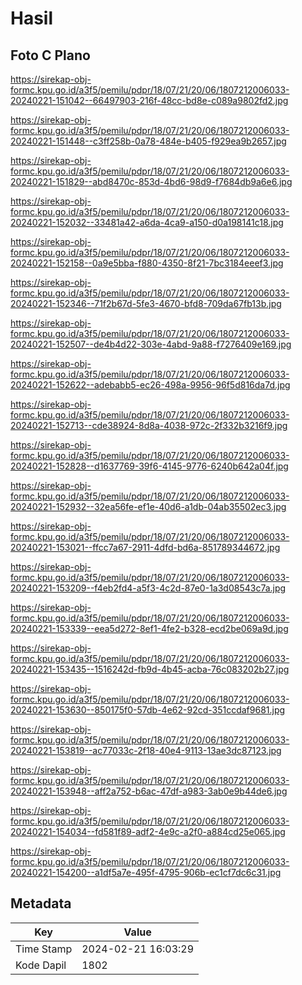 # Hasil

## Foto C Plano

https://sirekap-obj-formc.kpu.go.id/a3f5/pemilu/pdpr/18/07/21/20/06/1807212006033-20240221-151042--66497903-216f-48cc-bd8e-c089a9802fd2.jpg

https://sirekap-obj-formc.kpu.go.id/a3f5/pemilu/pdpr/18/07/21/20/06/1807212006033-20240221-151448--c3ff258b-0a78-484e-b405-f929ea9b2657.jpg

https://sirekap-obj-formc.kpu.go.id/a3f5/pemilu/pdpr/18/07/21/20/06/1807212006033-20240221-151829--abd8470c-853d-4bd6-98d9-f7684db9a6e6.jpg

https://sirekap-obj-formc.kpu.go.id/a3f5/pemilu/pdpr/18/07/21/20/06/1807212006033-20240221-152032--33481a42-a6da-4ca9-a150-d0a198141c18.jpg

https://sirekap-obj-formc.kpu.go.id/a3f5/pemilu/pdpr/18/07/21/20/06/1807212006033-20240221-152158--0a9e5bba-f880-4350-8f21-7bc3184eeef3.jpg

https://sirekap-obj-formc.kpu.go.id/a3f5/pemilu/pdpr/18/07/21/20/06/1807212006033-20240221-152346--71f2b67d-5fe3-4670-bfd8-709da67fb13b.jpg

https://sirekap-obj-formc.kpu.go.id/a3f5/pemilu/pdpr/18/07/21/20/06/1807212006033-20240221-152507--de4b4d22-303e-4abd-9a88-f7276409e169.jpg

https://sirekap-obj-formc.kpu.go.id/a3f5/pemilu/pdpr/18/07/21/20/06/1807212006033-20240221-152622--adebabb5-ec26-498a-9956-96f5d816da7d.jpg

https://sirekap-obj-formc.kpu.go.id/a3f5/pemilu/pdpr/18/07/21/20/06/1807212006033-20240221-152713--cde38924-8d8a-4038-972c-2f332b3216f9.jpg

https://sirekap-obj-formc.kpu.go.id/a3f5/pemilu/pdpr/18/07/21/20/06/1807212006033-20240221-152828--d1637769-39f6-4145-9776-6240b642a04f.jpg

https://sirekap-obj-formc.kpu.go.id/a3f5/pemilu/pdpr/18/07/21/20/06/1807212006033-20240221-152932--32ea56fe-ef1e-40d6-a1db-04ab35502ec3.jpg

https://sirekap-obj-formc.kpu.go.id/a3f5/pemilu/pdpr/18/07/21/20/06/1807212006033-20240221-153021--ffcc7a67-2911-4dfd-bd6a-851789344672.jpg

https://sirekap-obj-formc.kpu.go.id/a3f5/pemilu/pdpr/18/07/21/20/06/1807212006033-20240221-153209--f4eb2fd4-a5f3-4c2d-87e0-1a3d08543c7a.jpg

https://sirekap-obj-formc.kpu.go.id/a3f5/pemilu/pdpr/18/07/21/20/06/1807212006033-20240221-153339--eea5d272-8ef1-4fe2-b328-ecd2be069a9d.jpg

https://sirekap-obj-formc.kpu.go.id/a3f5/pemilu/pdpr/18/07/21/20/06/1807212006033-20240221-153435--1516242d-fb9d-4b45-acba-76c083202b27.jpg

https://sirekap-obj-formc.kpu.go.id/a3f5/pemilu/pdpr/18/07/21/20/06/1807212006033-20240221-153630--850175f0-57db-4e62-92cd-351ccdaf9681.jpg

https://sirekap-obj-formc.kpu.go.id/a3f5/pemilu/pdpr/18/07/21/20/06/1807212006033-20240221-153819--ac77033c-2f18-40e4-9113-13ae3dc87123.jpg

https://sirekap-obj-formc.kpu.go.id/a3f5/pemilu/pdpr/18/07/21/20/06/1807212006033-20240221-153948--aff2a752-b6ac-47df-a983-3ab0e9b44de6.jpg

https://sirekap-obj-formc.kpu.go.id/a3f5/pemilu/pdpr/18/07/21/20/06/1807212006033-20240221-154034--fd581f89-adf2-4e9c-a2f0-a884cd25e065.jpg

https://sirekap-obj-formc.kpu.go.id/a3f5/pemilu/pdpr/18/07/21/20/06/1807212006033-20240221-154200--a1df5a7e-495f-4795-906b-ec1cf7dc6c31.jpg


## Metadata

| Key        | Value               |
| ---------- | ------------------- |
| Time Stamp | 2024-02-21 16:03:29 |
| Kode Dapil | 1802                |



